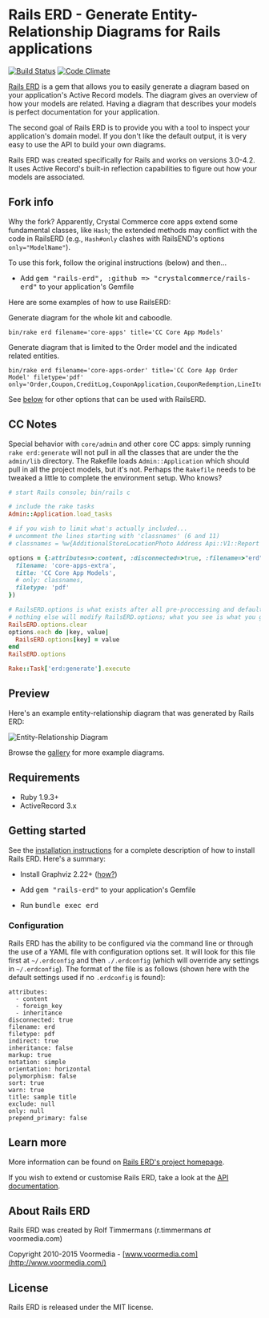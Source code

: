 Rails ERD - Generate Entity-Relationship Diagrams for Rails applications
========================================================================
[![Build Status](https://travis-ci.org/voormedia/rails-erd.svg?branch=master)](https://travis-ci.org/voormedia/rails-erd) [![Code Climate](https://codeclimate.com/github/voormedia/rails-erd/badges/gpa.svg)](https://codeclimate.com/github/voormedia/rails-erd)

[Rails ERD](http://voormedia.github.io/rails-erd/) is a gem that allows you to easily generate a diagram based on your application's Active Record models. The diagram gives an overview of how your models are related. Having a diagram that describes your models is perfect documentation for your application.

The second goal of Rails ERD is to provide you with a tool to inspect your application's domain model. If you don't like the default output, it is very easy to use the API to build your own diagrams.

Rails ERD was created specifically for Rails and works on versions 3.0-4.2. It uses Active Record's built-in reflection capabilities to figure out how your models are associated.

Fork info
---------

Why the fork?  Apparently, Crystal Commerce core apps extend some fundamental classes, like `Hash`; the extended methods may conflict with the code in RailsERD (e.g., `Hash#only` clashes with RailsEND's options `only="ModelName"`).

To use this fork, follow the original instructions (below) and then...

* Add <tt>gem "rails-erd", :github => "crystalcommerce/rails-erd"</tt> to your application's Gemfile

Here are some examples of how to use RailsERD:

Generate diagram for the whole kit and caboodle.
```
bin/rake erd filename='core-apps' title='CC Core App Models'
```

Generate diagram that is limited to the Order model and the indicated related entities.
```
bin/rake erd filename='core-apps-order' title='CC Core App Order Model' filetype='pdf' only='Order,Coupon,CreditLog,CouponApplication,CouponRedemption,LineItem,CashDrawerActivity,Product,Variant,Customer,Address,IpAddress,OrderComment,OrderStatusLog,Rate,Referral,Feedback,ReferAFriend,Refund,Funder,SurveyAnswer'
```

See [below](#configuration) for other options that can be used with RailsERD.

CC Notes
---------
Special behavior with `core/admin` and other core CC apps: simply running `rake erd:generate` will not pull in all the classes that are under the the `admin/lib` directory.  The Rakefile loads `Admin::Application` which should pull in all the project models, but it's not.  Perhaps the `Rakefile` needs to be tweaked a little to complete the environment setup.  Who knows?

```ruby
# start Rails console; bin/rails c

# include the rake tasks
Admin::Application.load_tasks

# if you wish to limit what's actually included...
# uncomment the lines starting with 'classnames' (6 and 11)
# classnames = %w{AdditionalStoreLocationPhoto Address Api::V1::Report Api::V1::Webhook BatchUpdate Bill BillItem BulkImport BulkImportRow Carrier CashDrawer CashDrawerActivity ChannelCatalogState ChannelCategoryDefault ContactUsSubmission Coupon CouponApplication CouponRedemption CreditLog CustomShipMethod Customer CustomerField CustomersProduct DailyProductAggregate DesignRequest EndiciaLog Feedback FileReport Frontend::Theme Funder Import IpAddress LineItem Message NewsPost Notification Order OrderComment OrderReport OrderStatusCount OrderStatusLog OverriddenProductAttribute PackagingPreset Page PaymentSources::Base PaypalIpn Pref ProgressStep Rate RateModifier ReferAFriend Referral Refund RssFeed ShippingBlacklist SisterSiteCategoryModifier SisterSiteProductModifier StoreLocation SurveyAnswer SurveyQuestion User UserMessage UserPrivilege VariantListing Wishlist Hijacker::EbayAccount AmazonMwsCatalogState AmazonMwsFeedSubmissionItem AmazonMwsListing AmazonMwsOrderItem AmazonMwsState EbayAuction EbayShippingSelection EbayTemplate TcgPlayerState}

options = {:attributes=>:content, :disconnected=>true, :filename=>"erd", :filetype=>:pdf, :indirect=>true, :inheritance=>false, :markup=>true, :notation=>:simple, :orientation=>:horizontal, :polymorphism=>false, :sort=>true, :warn=>true, :title=>true, :exclude=>nil, :only=>nil, :prepend_primary=>false}.merge({
  filename: 'core-apps-extra', 
  title: 'CC Core App Models', 
  # only: classnames, 
  filetype: 'pdf'
})

# RailsERD.options is what exists after all pre-proccessing and defaults are applied
# nothing else will modify RailsERD.options; what you see is what you get
RailsERD.options.clear
options.each do |key, value|
  RailsERD.options[key] = value
end
RailsERD.options

Rake::Task['erd:generate'].execute
```

Preview
-------

Here's an example entity-relationship diagram that was generated by Rails ERD:

![Entity-Relationship Diagram](http://voormedia.github.io/rails-erd/images/entity-relationship-diagram.png)

Browse the [gallery](http://voormedia.github.io/rails-erd/gallery.html) for more example diagrams.


Requirements
---------------

* Ruby 1.9.3+
* ActiveRecord 3.x

Getting started
---------------

See the [installation instructions](http://voormedia.github.io/rails-erd/install.html) for a complete description of how to install Rails ERD. Here's a summary:

* Install Graphviz 2.22+ ([how?](http://voormedia.github.io/rails-erd/install.html))

* Add <tt>gem "rails-erd"</tt> to your application's Gemfile

* Run <tt>bundle exec erd</tt>

### Configuration

Rails ERD has the ability to be configured via the command line or through the use of a YAML file with configuration options set. It will look for this file first at `~/.erdconfig` and then `./.erdconfig` (which will override any settings in `~/.erdconfig`). The format of the file is as follows (shown here with the default settings used if no `.erdconfig` is found):

```
attributes:
  - content
  - foreign_key
  - inheritance
disconnected: true
filename: erd
filetype: pdf
indirect: true
inheritance: false
markup: true
notation: simple
orientation: horizontal
polymorphism: false
sort: true
warn: true
title: sample title
exclude: null
only: null
prepend_primary: false
```


Learn more
----------

More information can be found on [Rails ERD's project homepage](http://voormedia.github.io/rails-erd/).

If you wish to extend or customise Rails ERD, take a look at the [API documentation](http://rubydoc.info/github/voormedia/rails-erd/frames).


About Rails ERD
---------------

Rails ERD was created by Rolf Timmermans (r.timmermans *at* voormedia.com)

Copyright 2010-2015 Voormedia - [www.voormedia.com](http://www.voormedia.com/)


License
-------

Rails ERD is released under the MIT license.
